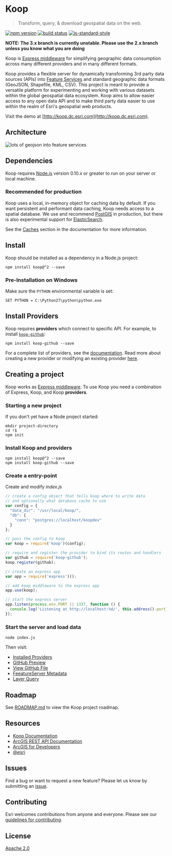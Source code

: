# Koop

> Transform, query, & download geospatial data on the web.

[![npm version][npm-img]][npm-url]
[![build status][travis-img]][travis-url]
[![js-standard-style][standard-img]][standard-url]

[npm-img]: https://img.shields.io/npm/v/koop.svg?style=flat-square
[npm-url]: https://www.npmjs.com/package/koop
[travis-img]: https://img.shields.io/travis/koopjs/koop/master.svg?style=flat-square
[travis-url]: https://travis-ci.org/koopjs/koop
[standard-img]: https://img.shields.io/badge/code%20style-standard-brightgreen.svg
[standard-url]: http://standardjs.com/

**NOTE: The 3.x branch is currently unstable. Please use the 2.x branch unless you know what you are doing**

Koop is [Express middleware](http://expressjs.com/guide/using-middleware.html) for simplifying geographic data consumption across many different providers and in many different formats.

Koop provides a flexible server for dynamically transforming 3rd party data sources (APIs) into [Feature Services](http://resources.arcgis.com/en/help/arcgis-rest-api/#/Query_Feature_Service_Layer/02r3000000r1000000/) and standard geographic data formats (GeoJSON, Shapefile, KML, CSV). This project is meant to provide a versatile platform for experimenting and working with various datasets within the global geospatial data ecosystem. Koop aims to allow easier access to any open data API and to make third party data easier to use within the realm of Esri's geospatial web products.

Visit the demo at [http://koop.dc.esri.com](http://koop.dc.esri.com).

## Architecture

![lots of geojson into feature services](https://cloud.githubusercontent.com/assets/351164/2530456/333495b0-b526-11e3-8f9b-c1ebeb75b044.png)

## Dependencies

Koop requires [Node.js](http://nodejs.org/) version 0.10.x or greater to run on your server or local machine.

### Recommended for production

Koop uses a local, in-memory object for caching data by default. If you want persistent and performant data caching, Koop needs access to a spatial database. We use and recommend [PostGIS](http://postgis.net) in production, but there is also experimental support for [ElasticSearch](https://www.elastic.co/products/elasticsearch).

See the [Caches](https://github.com/koopjs/koopjs.github.io/blob/master/docs/caches.md) section in the documentation for more information.


## Install

Koop should be installed as a dependency in a Node.js project:


```
npm install koop@^2 --save
```

### Pre-Installation on Windows

Make sure the `PYTHON` environmental variable is set:

```
SET PYTHON = C:\Python27\python\python.exe
```

## Install Providers

Koop requires **providers** which connect to specific API. For example, to install [`koop-github`](https://github.com/koopjs/koop-github):

```
npm install koop-github --save
```

For a complete list of providers, see the [documentation](https://github.com/koopjs/koopjs.github.io/blob/master/docs/providers.md). Read more about creating a new provider or modifying an existing provider [here](https://github.com/koopjs/koopjs.github.io/blob/master/docs/specs/provider.md).


## Creating a project


Koop works as [Express middleware](http://expressjs.com/guide/using-middleware.html). To use Koop you need a combination of Express, Koop, and Koop **providers**.

### Starting a new project

If you don't yet have a Node project started:

```
mkdir project-directory
cd !$
npm init
```

### Install Koop and providers

```
npm install koop@^2 --save
npm install koop-github --save
```

### Create a entry-point

Create and modify _index.js_

```javascript
// create a config object that tells koop where to write data
// and optionally what database cache to use
var config = {
  "data_dir": "/usr/local/koop/",
  "db": {
    "conn": "postgres://localhost/koopdev"
  }
};

// pass the config to koop
var koop = require('koop')(config);

// require and register the provider to bind its routes and handlers
var github = require('koop-github');
koop.register(github);

// create an express app
var app = require('express')();

// add koop middleware to the express app
app.use(koop);

// start the express server
app.listen(process.env.PORT || 1337, function () {
  console.log('Listening at http://localhost:%d/', this.address().port);
});
```

### Start the server and load data

```
node index.js
```

Then visit:

- [Installed Providers](http://localhost:1337/providers/)
- [GitHub Preview](http://localhost:1337/github/)
- [View GitHub File](http://localhost:1337/github/CityOfPhiladelphia/phl-open-geodata/school_facilities::philadelphiaschool_facilities201302/preview)
- [FeeatureServer Metadata](http://localhost:1337/github/CityOfPhiladelphia/phl-open-geodata/school_facilities::philadelphiaschool_facilities201302/FeatureServer)
- [Layer Query](http://localhost:1337/github/CityOfPhiladelphia/phl-open-geodata/school_facilities::philadelphiaschool_facilities201302/FeatureServer/0/query)

## Roadmap

See [ROADMAP.md](ROADMAP.md) to view the Koop project roadmap.

## Resources

* [Koop Documentation](https://koopjs.github.io/docs)
* [ArcGIS REST API Documentation](http://resources.arcgis.com/en/help/arcgis-rest-api/)
* [ArcGIS for Developers](http://developers.arcgis.com)
* [@esri](http://twitter.com/esri)

## Issues

Find a bug or want to request a new feature? Please let us know by submitting an [issue](https://github.com/koopjs/koop/issues).

## Contributing

Esri welcomes contributions from anyone and everyone. Please see our [guidelines for contributing](https://github.com/Esri/contributing).

## License

[Apache 2.0](LICENSE)

<!-- [](Esri Tags: ArcGIS Web Mapping GeoJson FeatureServices) -->
<!-- [](Esri Language: JavaScript) -->
